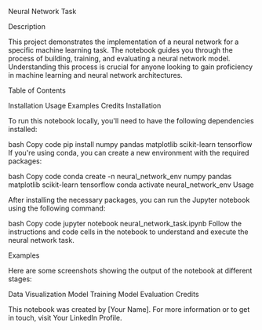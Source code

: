 Neural Network Task

Description

This project demonstrates the implementation of a neural network for a specific machine learning task. The notebook guides you through the process of building, training, and evaluating a neural network model. Understanding this process is crucial for anyone looking to gain proficiency in machine learning and neural network architectures.

Table of Contents

Installation
Usage
Examples
Credits
Installation

To run this notebook locally, you'll need to have the following dependencies installed:

bash
Copy code
pip install numpy pandas matplotlib scikit-learn tensorflow
If you're using conda, you can create a new environment with the required packages:

bash
Copy code
conda create -n neural_network_env numpy pandas matplotlib scikit-learn tensorflow
conda activate neural_network_env
Usage

After installing the necessary packages, you can run the Jupyter notebook using the following command:

bash
Copy code
jupyter notebook neural_network_task.ipynb
Follow the instructions and code cells in the notebook to understand and execute the neural network task.

Examples

Here are some screenshots showing the output of the notebook at different stages:

Data Visualization
Model Training
Model Evaluation
Credits

This notebook was created by [Your Name]. For more information or to get in touch, visit Your LinkedIn Profile.


